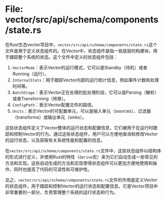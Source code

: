 # File: vector/src/api/schema/components/state.rs

在Rust生态vector项目中，`vector/src/api/schema/components/state.rs`这个文件是用于定义状态组件的。在Vector中，状态组件是指一些底层的构建块，用于跟踪整个系统的状态。这个文件中定义的状态组件包括：

1. `VectorMode`：表示Vector的运行模式，它可以是Standby（待机）或者Running（运行）。
2. `InternalStats`：用于跟踪Vector内部的运行统计信息，例如事件计数和处理时间等。
3. `BatchStage`：表示Vector正在处理的批处理阶段，它可以是Parsing（解析）或者Transforming（转换）。
4. `ConfigPath`：表示Vector配置文件的路径。
5. `Units`：表示Vector的可配置单元，可以是输入单元（sources）、过滤器（transforms）或输出单元（sinks）。

这些状态组件定义了Vector整体的运行状态和配置信息，它们被用于在运行时跟踪和控制Vector的行为。通过这些状态组件，用户可以方便地查询和修改Vector的运行状态，以及获取有关系统性能和配置的信息。

在`vector/src/api/schema/components/state.rs`文件中，这些状态组件以结构体的形式进行定义，并使用Rust的特性（`derive`宏）来为它们自动生成一些常见的方法和实现。这些自动生成的方法和实现使得状态组件可以更加方便地使用和操作，同时也提高了代码的可读性和可维护性。

总之，`vector/src/api/schema/components/state.rs`文件的作用是定义Vector的状态组件，用于跟踪和控制Vector的运行状态和配置信息。它是Vector项目中非常重要的一部分，负责管理整个系统的运行状态和行为。

